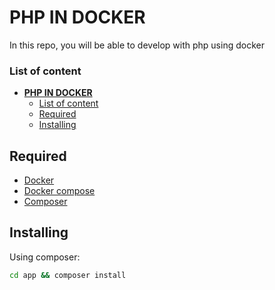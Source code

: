 # **PHP IN DOCKER**

In this repo, you will be able to develop with php using docker

### List of content

- [**PHP IN DOCKER**](#php-in-docker)
    - [List of content](#list-of-content)
  - [Required](#required)
  - [Installing](#installing)

## Required

- [Docker](https://docs.docker.com/desktop/install/linux-install/)
- [Docker compose](https://docs.docker.com/compose/install/compose-desktop/)
- [Composer](https://getcomposer.org/download/)

## Installing

Using composer:

```bash
cd app && composer install
```
